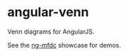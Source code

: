 angular-venn
============
Venn diagrams for AngularJS.

See the [ng-mfdc](http://momsfriendlydevco.github.io/ng-mfdc) showcase for demos.
